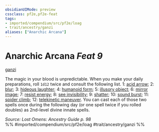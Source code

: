 ```yaml
---
obsidianUIMode: preview
cssclass: pf2e,pf2e-feat
tags:
- imported/compendium/src/pf2e/loag
- trait/ancestry/ganzi
aliases: ["Anarchic Arcana"]
---
```

# Anarchic Arcana  *Feat 9*  
[ganzi](ganzi-loag.md)  


The magic in your blood is unpredictable. When you make your daily preparations, roll `1d12` twice and consult the following list. 1: [acid arrow](../spells/acid-arrow.md); 2: [blur](../spells/blur.md); 3: [hideous laughter](../spells/hideous-laughter.md); 4: [humanoid form](../spells/humanoid-form.md); 5: [illusory object](../spells/illusory-object.md); 6: [mirror image](../spells/mirror-image.md); 7: [resist energy](../spells/resist-energy.md); 8: [see invisibility](../spells/see-invisibility.md); 9: [shatter](../spells/shatter.md); 10: [sound burst](../spells/sound-burst.md); 11: [spider climb](../spells/spider-climb.md); 12: [telekinetic maneuver](../spells/telekinetic-maneuver.md). You can cast each of those two spells once during the following day (or one spell twice if you rolled doubles) as 2nd-level divine innate spells.

*Source: Lost Omens: Ancestry Guide p. 98*  
%% #imported/compendium/src/pf2e/loag #trait/ancestry/ganzi %%
